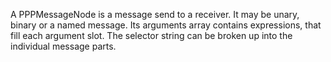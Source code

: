 A PPPMessageNode is a message send to a receiver. It may be unary, binary or a named message. Its arguments array contains expressions, that fill each argument slot. The selector string can be broken up into the individual message parts.